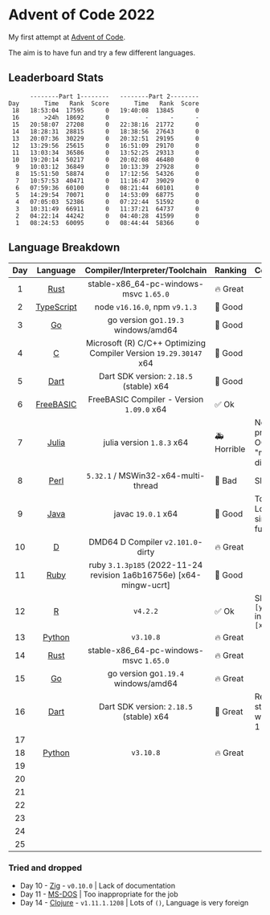 # Advent of Code 2022

My first attempt at [Advent of Code](https://adventofcode.com).

The aim is to have fun and try a few different languages.

## Leaderboard Stats

```plaintext
      --------Part 1--------   --------Part 2--------
Day       Time   Rank  Score       Time   Rank  Score
 18   18:53:04  17595      0   19:40:08  13845      0
 16       >24h  18692      0          -      -      -
 15   20:58:07  27208      0   22:38:16  21772      0
 14   18:28:31  28815      0   18:38:56  27643      0
 13   20:07:36  30229      0   20:32:51  29195      0
 12   13:29:56  25615      0   16:51:09  29170      0
 11   13:03:34  36586      0   13:52:25  29313      0
 10   19:20:14  50217      0   20:02:08  46480      0
  9   10:03:12  36849      0   10:13:39  27928      0
  8   15:51:50  58874      0   17:12:56  54326      0
  7   10:57:53  40471      0   11:16:47  39029      0
  6   07:59:36  60100      0   08:21:44  60101      0
  5   14:29:54  70071      0   14:53:09  68775      0
  4   07:05:03  52386      0   07:22:44  51592      0
  3   10:31:49  66911      0   11:37:21  64737      0
  2   04:22:14  44242      0   04:40:28  41599      0
  1   08:24:53  60095      0   08:44:44  58366      0
```

## Language Breakdown

| Day |                         Language                          |                   Compiler/Interpreter/Toolchain                   | Ranking               | Comment                               |
| :-: | :-------------------------------------------------------: | :----------------------------------------------------------------: | :-------------------- | ------------------------------------- |
|  1  |            [Rust](https://www.rust-lang.org/)             |               stable-x86_64-pc-windows-msvc `1.65.0`               | :fire: Great          |                                       |
|  2  |       [TypeScript](https://www.typescriptlang.org/)       |                   node `v16.16.0`, npm `v9.1.3`                    | :tada: Good           |                                       |
|  3  |                   [Go](https://go.dev/)                   |                go version go`1.19.3` windows/amd64                 | :tada: Good           |                                       |
|  4  | [C](https://learn.microsoft.com/en-us/cpp/?view=msvc-170) | Microsoft (R) C/C++ Optimizing Compiler Version `19.29.30147` x64  | :tada: Good           |                                       |
|  5  |                 [Dart](https://dart.dev/)                 |              Dart SDK version: `2.18.5` (stable) x64               | :tada: Good           |                                       |
|  6  |          [FreeBASIC](https://www.freebasic.net/)          |             FreeBASIC Compiler - Version `1.09.0` x64              | :white_check_mark: Ok |                                       |
|  7  |              [Julia](https://julialang.org/)              |                     julia version `1.8.3` x64                      | :ambulance: Horrible  | No proper OO. Use "multiple dispatch" |
|  8  |               [Perl](https://www.perl.org/)               |                `5.32.1` / MSWin32-x64-multi-thread                 | :see_no_evil: Bad     | Slow                                  |
|  9  |                 [Java](https://dev.java/)                 |                         javac `19.0.1` x64                         | :tada: Good           | Too many LoC for simple func          |
| 10  |                  [D](https://dlang.org/)                  |                 DMD64 D Compiler `v2.101.0`-dirty                  | :fire: Great          |                                       |
| 11  |            [Ruby](https://www.ruby-lang.org/)             | ruby `3.1.3p185` (2022-11-24 revision 1a6b16756e) [x64-mingw-ucrt] | :tada: Good           |                                       |
| 12  |              [R](https://www.r-project.org/)              |                              `v4.2.2`                              | :white_check_mark: Ok | Slow. Use `[y,x]` instead of `[x,y]`  |
| 13  |             [Python](https://www.python.org/)             |                             `v3.10.8`                              | :fire: Great          |                                       |
| 14  |            [Rust](https://www.rust-lang.org/)             |               stable-x86_64-pc-windows-msvc `1.65.0`               | :fire: Great          |                                       |
| 15  |                   [Go](https://go.dev/)                   |                go version go`1.19.4` windows/amd64                 | :fire: Great          |                                       |
| 16  |                 [Dart](https://dart.dev/)                 |              Dart SDK version: `2.18.5` (stable) x64               | :tada: Great          | Really struggled with part 1          |
| 17  |                                                           |                                                                    |                       |                                       |
| 18  |             [Python](https://www.python.org/)             |                             `v3.10.8`                              | :fire: Great          |                                       |
| 19  |                                                           |                                                                    |                       |                                       |
| 20  |                                                           |                                                                    |                       |                                       |
| 21  |                                                           |                                                                    |                       |                                       |
| 22  |                                                           |                                                                    |                       |                                       |
| 23  |                                                           |                                                                    |                       |                                       |
| 24  |                                                           |                                                                    |                       |                                       |
| 25  |                                                           |                                                                    |                       |                                       |

### Tried and dropped

- Day 10 - [Zig](https://ziglang.org/) - `v0.10.0` | Lack of documentation
- Day 11 - [MS-DOS](https://github.com/microsoft/ms-dos) | Too inappropriate for the job
- Day 14 - [Clojure](https://clojure.org/) - `v1.11.1.1208` | Lots of `()`, Language is very foreign

